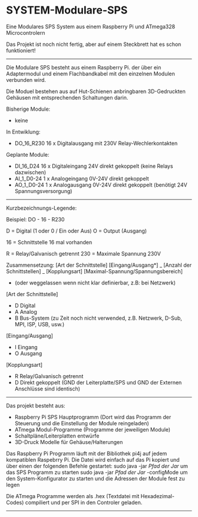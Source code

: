 # SYSTEM-Modulare-SPS
Eine Modulares SPS System aus einem Raspberry Pi und ATmega328 Microcontrolern

Das Projekt ist noch nicht fertig, aber auf einem Steckbrett hat es schon funktioniert!

-----------------------------------------------------------------------------------------------------

Die Modulare SPS besteht aus einem Raspberry Pi. der über ein Adaptermodul und
einem Flachbandkabel mit den einzelnen Modulen verbunden wird.

Die Moduel bestehen aus auf Hut-Schienen anbringbaren 3D-Gedruckten Gehäusen mit
entsprechenden Schaltungen darin.

Bisherige Module:
  - keine

In Entwiklung:
  - DO_16_R230  16 x Digitalausgang mit 230V Relay-Wechlerkontakten

Geplante Module:
  - DI_16_D24   16 x Digitaleingang 24V direkt gekoppelt (keine Relays dazwischen)
  - AI_1_D0-24  1 x Analogeingang 0V-24V direkt gekoppelt
  - AO_1_D0-24 1 x Analogausgang 0V-24V direkt gekoppelt (benötigt 24V Spannungsversorgung)

-----------------------------------------------------------------------------------------------------

Kurzbezeichnungs-Legende:

Beispiel: DO - 16 - R230

D = Digital (1 oder 0 / Ein oder Aus) 
O = Output (Ausgang)

16 = Schnittstelle 16 mal vorhanden

R = Relay/Galvanisch getrennt
230 = Maximale Spannung 230V

Zusammensetzung: [Art der Schnittstelle] [Eingang/Ausgang*] _ [Anzahl der Schnittstellen] _ [Kopplungsart] [Maximal-Spannung/Spannungsbereich]
* (oder weggelassen wenn nicht klar definierbar, z.B: bei Netzwerk)

[Art der Schnittstelle]
- D Digital
- A Analog
- B Bus-System (zu Zeit noch nicht verwended, z.B. Netzwerk, D-Sub, MPI, ISP, USB, usw.)

[Eingang/Ausgang]
- I Eingang
- O Ausgang

[Kopplungsart]
- R Relay/Galvanisch getrennt
- D Direkt gekoppelt (GND der Leiterplatte/SPS und GND der Externen Anschlüsse sind identisch)

-----------------------------------------------------------------------------------------------------

Das projekt besteht aus:
- Raspberry Pi SPS Hauptprogramm (Dort wird das Programm der Steuerung und die Einstellung der Module reingeladen)
- ATmega Modul-Programme (Programme der jeweiligen Module)
- Schaltpläne/Leiterplatten entwürfe
- 3D-Druck Modelle für Gehäuse/Halterungen

Das Raspberry Pi Programm läuft mit der Bibliothek pi4j auf jedem kompatiblen Raspebrry Pi.
Die Datei wird einfach auf das Pi kopiert und über einen der folgenden Befehle gestartet:
    sudo java -jar *Pfad der Jar*               um das SPS Programm zu starten
    sudo java -jar *Pfad der Jar* -configMode   um den System-Konfigurator zu starten und die Adressen der Module fest zu legen

Die ATmega Programme werden als .hex (Textdatei mit Hexadezimal-Codes) compiliert und per SPI in den Controler geladen.

-----------------------------------------------------------------------------------------------------

